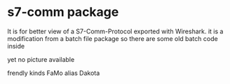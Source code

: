 # s7-comm package

It is for better view of a S7-Comm-Protocol exported with Wireshark.
it is a modification from a batch file package so there are some old batch code inside

yet no picture available

frendly kinds FaMo alias Dakota

